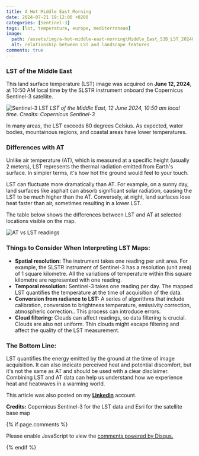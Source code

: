 ```yaml
---
title: A Hot Middle East Morning
date: 2024-07-21 19:12:00 +0200
categories: [Sentinel-3]
tags: [lst, temperature, europe, mediterranean]
image:
  path: /assets/img/a-hot-middle-east-morning\Middle_East_S3B_LST_20240612_v1_banner.jpg
  alt: relationship between LST and landscape features
comments: true
---
```


### LST of the Middle East

This land surface temperature (LST) image was acquired on **June 12, 2024**, at 10:50 AM local time by the SLSTR instrument onboard the Copernicus Sentinel-3 satellite.

![Sentinel-3 LST](https://media.licdn.com/dms/image/D4D12AQGdFg1AaUXP_g/article-inline_image-shrink_1500_2232/0/1718258448324?e=1727308800&v=beta&t=trL3rSkPFcQ7rKZeSaBkrznq8HQ2TCR6GNMLlMhfE4E)
_LST of the Middle East, 12 June 2024, 10:50 am local time. Credits: Copernicus Sentinel-3_

In many areas, the LST exceeds 60 degrees Celsius. As expected, water bodies, mountainous regions, and coastal areas have lower temperatures.

### Differences with AT

Unlike air temperature (AT), which is measured at a specific height (usually 2 meters), LST represents the thermal radiation emitted from Earth's surface. 
In simpler terms, it's how hot the ground would feel to your touch.  

LST can fluctuate more dramatically than AT. For example, on a sunny day, land surfaces like asphalt can absorb significant solar radiation, causing the LST to be much higher than the AT. Conversely, at night, land surfaces lose heat faster than air, sometimes resulting in a lower LST.

The table below shows the differences between LST and AT at selected locations visible on the map.

![AT vs LST readings](https://media.licdn.com/dms/image/D4D12AQEokxeg4lbK5w/article-inline_image-shrink_1500_2232/0/1718283545833?e=1727308800&v=beta&t=gaUIazqR4IbtQP8PNVFWnzU480i3Zs5952cNspZ6-2A)


### Things to Consider When Interpreting LST Maps:

* __Spatial resolution:__ The instrument takes one reading per unit area. For example, the SLSTR instrument of Sentinel-3 has a resolution (unit area) of 1 square kilometre. All the variations of temperature within this square kilometre are represented with one reading.
* __Temporal resolution:__ Sentinel-3 takes one reading per day. The mapped LST quantifies the temperature at the time of acquisition of the data.
* __Conversion from radiance to LST:__ A series of algorithms that include calibration, conversion to brightness temperature, emissivity correction, atmospheric correction.. This process can introduce errors.
* __Cloud filtering:__ Clouds can affect readings, so data filtering is crucial. Clouds are also not uniform. Thin clouds might escape filtering and affect the quality of the LST measurement.

###  **The Bottom Line:**

LST quantifies the energy emitted by the ground at the time of image acquisition. It can also indicate perceived heat and potential discomfort, but it's not the same as AT and should be used with a clear disclaimer. Combining LST and AT data can help us understand how we experience heat and heatwaves in a warming world.

This article was also posted on my [__Linkedin__](https://www.linkedin.com/pulse/hot-middle-east-morning-emmanouil-manos-lagoudakis-2oekf/?trackingId=LUxMceQwTOqOoecJXAkrig%3D%3D) account.

**Credits:** Copernicus Sentinel-3 for the LST data and Esri for the satellite base map


{% if page.comments %}

<div id="disqus_thread"></div>
<script>
    /**
    *  RECOMMENDED CONFIGURATION VARIABLES: EDIT AND UNCOMMENT THE SECTION BELOW TO INSERT DYNAMIC VALUES FROM YOUR PLATFORM OR CMS.
    *  LEARN WHY DEFINING THESE VARIABLES IS IMPORTANT: https://disqus.com/admin/universalcode/#configuration-variables    */
    /*
    var disqus_config = function () {
    this.page.url = PAGE_URL;  // Replace PAGE_URL with your page's canonical URL variable
    this.page.identifier = PAGE_IDENTIFIER; // Replace PAGE_IDENTIFIER with your page's unique identifier variable
    };
    */
    (function() { // DON'T EDIT BELOW THIS LINE
    var d = document, s = d.createElement('script');
    s.src = 'https://digital-scape.disqus.com/embed.js';
    s.setAttribute('data-timestamp', +new Date());
    (d.head || d.body).appendChild(s);
    })();
</script>
<noscript>Please enable JavaScript to view the <a href="https://disqus.com/?ref_noscript">comments powered by Disqus.</a></noscript>

{% endif %}
